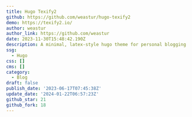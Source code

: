 ```yaml
---
title: Hugo Texify2
github: https://github.com/weastur/hugo-texify2
demo: https://texify2.io/
author: weastur
author_link: https://github.com/weastur
date: 2023-11-30T15:48:42.190Z
description: A minimal, latex-style hugo theme for personal blogging
ssg:
  - Hugo
css: []
cms: []
category:
  - Blog
draft: false
publish_date: '2023-06-17T07:45:38Z'
update_date: '2024-01-22T06:57:23Z'
github_star: 21
github_fork: 18
---
```

